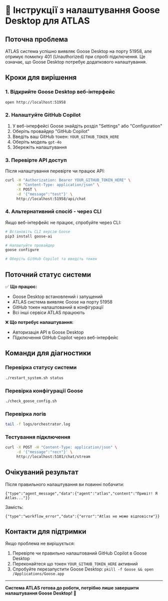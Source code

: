 # 🦆 Інструкції з налаштування Goose Desktop для ATLAS

## Поточна проблема
ATLAS система успішно виявляє Goose Desktop на порту 51958, але отримує помилку 401 (Unauthorized) при спробі підключення. Це означає, що Goose Desktop потребує додаткового налаштування.

## Кроки для вирішення

### 1. Відкрийте Goose Desktop веб-інтерфейс
```bash
open http://localhost:51958
```

### 2. Налаштуйте GitHub Copilot
1. У веб-інтерфейсі Goose знайдіть розділ "Settings" або "Configuration"
2. Оберіть провайдер "GitHub Copilot"
3. Введіть ваш GitHub токен: `YOUR_GITHUB_TOKEN_HERE`
4. Оберіть модель `gpt-4o`
5. Збережіть налаштування

### 3. Перевірте API доступ
Після налаштування перевірте чи працює API:
```bash
curl -H "Authorization: Bearer YOUR_GITHUB_TOKEN_HERE" \
     -H "Content-Type: application/json" \
     -X POST \
     -d '{"message":"test"}' \
     http://localhost:51958/api/chat
```

### 4. Альтернативний спосіб - через CLI
Якщо веб-інтерфейс не працює, спробуйте через CLI:
```bash
# Встановіть CLI версію Goose
pip3 install goose-ai

# Налаштуйте провайдер
goose configure

# Оберіть GitHub Copilot та введіть токен
```

## Поточний статус системи

✅ **Що працює:**
- Goose Desktop встановлений і запущений
- ATLAS система виявляє Goose на порту 51958
- GitHub токен налаштований в конфігурації
- Всі інші сервіси ATLAS працюють

❌ **Що потребує налаштування:**
- Авторизація API в Goose Desktop
- Підключення GitHub Copilot через веб-інтерфейс

## Команди для діагностики

### Перевірка статусу системи
```bash
./restart_system.sh status
```

### Перевірка конфігурації Goose
```bash
./check_goose_config.sh
```

### Перевірка логів
```bash
tail -f logs/orchestrator.log
```

### Тестування підключення
```bash
curl -X POST -H "Content-Type: application/json" \
     -d '{"message":"тест"}' \
     http://localhost:5101/chat/stream
```

## Очікуваний результат

Після правильного налаштування ви повинні побачити:
```
{"type":"agent_message","data":{"agent":"atlas","content":"Привіт! Я Atlas..."}}
```

Замість:
```
{"type":"workflow_error","data":{"error":"Atlas не може відповісти"}}
```

## Контакти для підтримки

Якщо проблема не вирішується:
1. Перевірте чи правильно налаштований GitHub Copilot в Goose Desktop
2. Переконайтеся що токен `YOUR_GITHUB_TOKEN_HERE` активний
3. Спробуйте перезапустити Goose Desktop: `pkill -f Goose && open /Applications/Goose.app`

---

**Система ATLAS готова до роботи, потрібно лише завершити налаштування Goose Desktop! 🚀**
